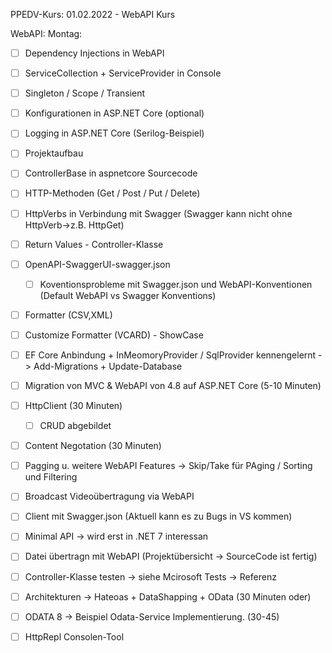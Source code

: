 PPEDV-Kurs: 01.02.2022 - WebAPI Kurs 


WebAPI:
Montag:
- [ ] Dependency Injections in WebAPI
- [ ] ServiceCollection + ServiceProvider in Console 
- [ ] Singleton / Scope / Transient  
- [ ] Konfigurationen in ASP.NET Core (optional)
- [ ] Logging in ASP.NET Core (Serilog-Beispiel)
- [ ] Projektaufbau 
- [ ] ControllerBase in aspnetcore Sourcecode
- [ ] HTTP-Methoden (Get / Post / Put / Delete)
- [ ] HttpVerbs in Verbindung mit Swagger (Swagger kann nicht ohne HttpVerb->z.B. HttpGet)
- [ ] Return Values - Controller-Klasse
- [ ] OpenAPI-SwaggerUI-swagger.json
  - [ ] Koventionsprobleme mit Swagger.json und WebAPI-Konventionen (Default WebAPI vs Swagger Konventions)
- [ ] Formatter (CSV,XML)
- [ ] Customize Formatter (VCARD) - ShowCase 
- [ ] EF Core Anbindung + InMeomoryProvider / SqlProvider kennengelernt -> Add-Migrations + Update-Database


- [ ] Migration von MVC & WebAPI von 4.8 auf ASP.NET Core (5-10 Minuten)
- [ ] HttpClient (30 Minuten)
	- [ ] CRUD abgebildet
- [ ] Content Negotation (30 Minuten)
- [ ] Pagging u. weitere WebAPI Features -> Skip/Take für PAging / Sorting und Filtering
- [ ] Broadcast Videoübertragung via WebAPI

- [ ] Client mit Swagger.json (Aktuell kann es zu Bugs in VS kommen)
- [ ] Minimal API -> wird erst in .NET 7 interessan
- [ ] Datei übertragn mit WebAPI (Projektübersicht -> SourceCode ist fertig)
- [ ] Controller-Klasse testen -> siehe Mcirosoft Tests -> Referenz 
- [ ] Architekturen -> Hateoas + DataShapping + OData (30 Minuten oder) 
- [ ] ODATA 8 -> Beispiel Odata-Service Implementierung.  (30-45)
- [ ] HttpRepl Consolen-Tool 



